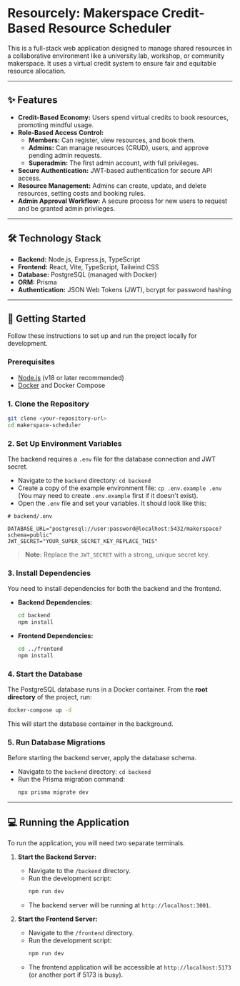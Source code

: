 # Resourcely: Makerspace Credit-Based Resource Scheduler

This is a full-stack web application designed to manage shared resources in a collaborative environment like a university lab, workshop, or community makerspace. It uses a virtual credit system to ensure fair and equitable resource allocation.

---

## ✨ Features

- **Credit-Based Economy:** Users spend virtual credits to book resources, promoting mindful usage.
- **Role-Based Access Control:**
    - **Members:** Can register, view resources, and book them.
    - **Admins:** Can manage resources (CRUD), users, and approve pending admin requests.
    - **Superadmin:** The first admin account, with full privileges.
- **Secure Authentication:** JWT-based authentication for secure API access.
- **Resource Management:** Admins can create, update, and delete resources, setting costs and booking rules.
- **Admin Approval Workflow:** A secure process for new users to request and be granted admin privileges.

---

## 🛠️ Technology Stack

- **Backend:** Node.js, Express.js, TypeScript
- **Frontend:** React, Vite, TypeScript, Tailwind CSS
- **Database:** PostgreSQL (managed with Docker)
- **ORM:** Prisma
- **Authentication:** JSON Web Tokens (JWT), bcrypt for password hashing

---

## 🚀 Getting Started

Follow these instructions to set up and run the project locally for development.

### Prerequisites

- [Node.js](https://nodejs.org/) (v18 or later recommended)
- [Docker](https://www.docker.com/products/docker-desktop/) and Docker Compose

### 1. Clone the Repository

```bash
git clone <your-repository-url>
cd makerspace-scheduler
```

### 2. Set Up Environment Variables

The backend requires a `.env` file for the database connection and JWT secret.

- Navigate to the `backend` directory: `cd backend`
- Create a copy of the example environment file: `cp .env.example .env` (You may need to create `.env.example` first if it doesn't exist).
- Open the `.env` file and set your variables. It should look like this:

```env
# backend/.env

DATABASE_URL="postgresql://user:password@localhost:5432/makerspace?schema=public"
JWT_SECRET="YOUR_SUPER_SECRET_KEY_REPLACE_THIS"
```
> **Note:** Replace the `JWT_SECRET` with a strong, unique secret key.

### 3. Install Dependencies

You need to install dependencies for both the backend and the frontend.

- **Backend Dependencies:**
  ```bash
  cd backend
  npm install
  ```

- **Frontend Dependencies:**
  ```bash
  cd ../frontend
  npm install
  ```

### 4. Start the Database

The PostgreSQL database runs in a Docker container. From the **root directory** of the project, run:

```bash
docker-compose up -d
```
This will start the database container in the background.

### 5. Run Database Migrations

Before starting the backend server, apply the database schema.

- Navigate to the `backend` directory: `cd backend`
- Run the Prisma migration command:
  ```bash
  npx prisma migrate dev
  ```

---

## 💻 Running the Application

To run the application, you will need two separate terminals.

1.  **Start the Backend Server:**
    - Navigate to the `/backend` directory.
    - Run the development script:
      ```bash
      npm run dev
      ```
    - The backend server will be running at `http://localhost:3001`.

2.  **Start the Frontend Server:**
    - Navigate to the `/frontend` directory.
    - Run the development script:
      ```bash
      npm run dev
      ```
    - The frontend application will be accessible at `http://localhost:5173` (or another port if 5173 is busy).

